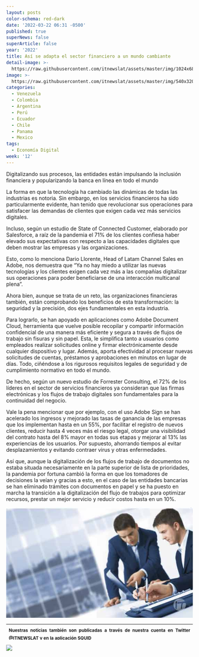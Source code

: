 ```yaml
---
layout: posts
color-schema: red-dark
date: '2022-03-22 06:31 -0500'
published: true
superNews: false
superArticle: false
year: '2022'
title: Así se adapta el sector financiero a un mundo cambiante
detail-image: >-
  https://raw.githubusercontent.com/itnewslat/assets/master/img/1024x680/Analisis-de-riesgo-g.jpg
image: >-
  https://raw.githubusercontent.com/itnewslat/assets/master/img/540x320/Analisis-de-riesgo-p.jpg
categories:
  - Venezuela
  - Colombia
  - Argentina
  - Perú
  - Ecuador
  - Chile
  - Panama
  - Mexico
tags:
  - Economía Digital
week: '12'
---
```

Digitalizando sus procesos, las entidades están impulsando la inclusión financiera y popularizando la banca en línea en todo el mundo  

La forma en que la tecnología ha cambiado las dinámicas de todas las industrias es notoria. Sin embargo, en los servicios financieros ha sido particularmente evidente, han tenido que revolucionar sus operaciones para satisfacer las demandas de clientes que exigen cada vez más servicios digitales. 

Incluso, según un estudio de State of Connected Customer, elaborado por Salesforce, a raíz de la pandemia el 71% de los clientes confiesa haber elevado sus expectativas con respecto a las capacidades digitales que deben mostrar las empresas y las organizaciones.

Esto, como lo menciona Dario Llorente, Head of Latam Channel Sales en Adobe, nos demuestra que “Ya no hay miedo a utilizar las nuevas tecnologías y los clientes exigen cada vez más a las compañías digitalizar sus operaciones para poder beneficiarse de una interacción multicanal plena”. 

Ahora bien, aunque se trata de un reto, las organizaciones financieras también, están comprobando los beneficios de esta transformación: la seguridad y la precisión, dos ejes fundamentales en esta industria. 

Para lograrlo, se han apoyado en aplicaciones como Adobe Document Cloud, herramienta que vuelve posible recopilar y compartir información confidencial de una manera más eficiente y segura a través de flujos de trabajo sin fisuras y sin papel. Esta, le simplifica tanto a usuarios como empleados realizar solicitudes online y firmar electrónicamente desde cualquier dispositivo y lugar. Además, aporta efectividad al procesar nuevas solicitudes de cuentas, préstamos y aprobaciones en minutos en lugar de días. Todo, ciñéndose a los rigurosos requisitos legales de seguridad y de cumplimiento normativo en todo el mundo. 

De hecho,  según un nuevo estudio de Forrester Consulting, el 72% de los líderes en el sector de servicios financieros ya consideran que las firmas electrónicas y los flujos de trabajo digitales son fundamentales para la continuidad del negocio. 

Vale la pena mencionar que por ejemplo, con el uso Adobe Sign se han acelerado los ingresos y mejorado las tasas de ganancia de las empresas que los implementan hasta en un 55%, por facilitar el registro de nuevos clientes, reducir hasta 4 veces más el riesgo legal, otorgar una visibilidad del contrato hasta del 8% mayor en todas sus etapas y mejorar al 13% las experiencias de los usuarios. Por supuesto, ahorrando tiempos al evitar desplazamientos y evitando contraer virus y otras enfermedades. 

Así que, aunque la digitalización de los flujos de trabajo de documentos no estaba situada necesariamente en la parte superior de lista de prioridades, la pandemia por fortuna cambió la forma en que los tomadores de decisiones la veían y gracias a esto, en el caso de las entidades bancarias se han eliminado trámites con documentos en papel y se ha puesto en marcha la transición a la digitalización del flujo de trabajos para optimizar recursos, prestar un mejor servicio y reducir costos hasta en un 10%. 

![](https://raw.githubusercontent.com/itnewslat/assets/master/img/540x320/Analisis-de-riesgo-p.jpg)

<table style="height: 42px;" width="569">
<tbody>
<tr>
<td style="text-align: justify;"><sub><strong>Nuestras noticias también son publicadas a través de nuestra cuenta en Twitter <a href="https://twitter.com/itnewslat?lang=es">@ITNEWSLAT</a> y en la aplicación <a href="https://squidapp.co/en/">SQUID</a></strong></sub></td>
</tr>
</tbody>
</table>

<img src="https://tracker.metricool.com/c3po.jpg?hash=56f88a41e39ab42c063cc51676587a04"/>